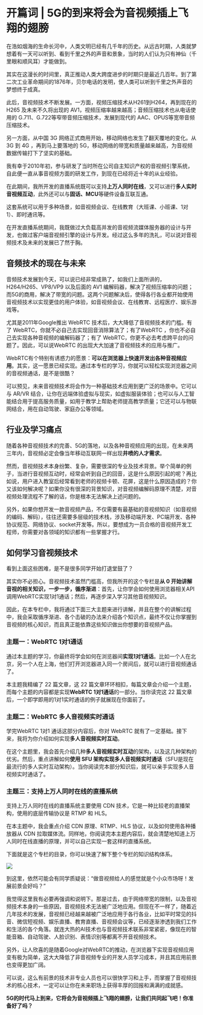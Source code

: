 # 开篇词 \| 5G的到来将会为音视频插上飞翔的翅膀

在浩如烟海的生命长河中，人类文明已经有几千年的历史。从远古时期，人类就梦想着有一天可以听到、看到千里之外的声音和景象，当时的人们认为只有神仙（千里眼和顺风耳）才能做到。

其实在这漫长的时间里，真正推动人类大跨度进步的时期只是最近几百年。到了第二次工业革命期间的1876年，贝尔电话的发明，使人类可以听到千里之外声音的梦想终于成真。

此后，音视频技术不断发展。一方面，视频压缩技术从H261到H264，再到现在的 H265 及未来不久将出现的 AV1，视频压缩率越来越高；音频压缩技术也从电话使用的 G.711、G.722等窄带音频压缩技术，发展到现代的 AAC、OPUS等宽带音频压缩技术。

另一方面，从中国 3G 网络正式商用开始，移动网络也发生了翻天覆地的变化。从 3G 到 4G ，再到马上要落地的 5G，移动网络的带宽和质量越来越高，为音视频数据传输打下了坚实的基础。

我有幸于2010年初，参与研发了当时所在公司自主知识产权的音视频引擎系统，自此便一直从事音视频方面的研发工作，到现在已经将近十年的从业经验。

在此期间，我所开发的直播系统既可以支持**上万人同时在线**，又可以进行**多人实时音视频互动**，此外还可以与**固话、MCU**等硬件设备互联互通。

<!-- [[[read_end]]] -->

这套系统可以用于多种场景，如音视频会议、在线教育（大班课、小班课、1对1）、即时通讯等。

在开发直播系统期间，我既做过大负载高并发的音视频流媒体服务器的设计与开发，也做过客户端音视频引擎的设计与开发。经过这么多年的洗礼，可以说对音视频技术及未来的发展已了然于胸。

## 音频技术的现在与未来

音频技术发展到今天，可以说已经非常成熟了，如我们上面所讲的，H264/H265、VP8/VP9 以及后面的 AV1 编解码器，解决了视频压缩率的问题；而5G的商用，解决了带宽的问题。这两个问题解决后，使得各行各业都开始使用音视频技术以实现更佳的用户体验，如音视频会议、在线教育、远程医疗、娱乐游戏等。

尤其是2011年Google推出 WebRTC 技术后，大大降低了音视频技术的门槛。有了 WebRTC，你就不必自己去实现回音消除算法了；有了WebRTC ，你也不必自己去实现各种音视频的编解码器了；有了 WebRTC，你更不必去考虑跨平台的问题了。因此，可以说WebRTC 的出现大大加速了音视频技术的应用与推广。

WebRTC有个特别有诱惑力的愿景：**可以在浏览器上快速开发出各种音视频应用**。其实，这一愿景已经实现。通过本专栏的学习，你就可以轻松实现浏览器之间的音视频通话，是不是很酷？

可以预见，未来音视频技术将会作为一种基础技术应用到更广泛的场景中。它可以与 AR/VR 结合，让你在远端体验虚拟与现实，如虚拟服装体验；也可以与人工智能结合用于提高服务质量，如用于教学上帮助老师提高教学质量；它还可以与物联网结合，用在自动驾驶、家庭办公等领域。

## 行业及学习痛点

随着各种音视频技术的完善、5G的落地，以及各种音视频应用的出现，在未来两三年内，音视频必定会像当年移动互联网一样出现**井喷的人才需求**。

然而，音视频技术本身纷繁、复杂，需要很深的专业及技术背景。举个简单的例子，当进行音视频互动时，经常会听到自己的回音，这是什么原因引起的呢？再比如说，用户进入教室后经常看到老师的视频卡顿、花屏，这是什么原因造成的？你又该如何解决呢？如果你没有很深的背景知识，对音视频编解码原理不清楚，对音视频处理流程不了解的话，你是根本无法解决上述问题的。

另外，如果你想开发一款音视频产品，不仅需要有最基础的音视频知识（如音视频的编码、解码），往往还需要多层级的技术栈，涉及移动端开发、PC端开发、各种协议规范、网络协议、socket开发等。所以，要想成为一员合格的音视频开发工程师，你需要对各领域的知识都有一些掌握才行。

## 如何学习音视频技术

看到上面这些困难，是不是很多同学开始打退堂鼓了？

其实你不必担心。音视频技术虽然门槛高，但我所开的这个专栏是**从 0 开始讲解音视的相关知识，一步一步，循序渐进**：首先，让你学会如何使用浏览器相关API调用WebRTC实现1对1通话；然后，再逐步深入学习其他音视频知识。

因此，在本专栏中，我将通过下面三大主题来进行讲解，并且在整个的讲解过程中，我会采取循序渐进、各个击破的办法来介绍各个知识点，最终不仅让你掌握到音视频的核心知识，而且真正能依靠这些知识做出你想要的音视频产品。

### 主题一：WebRTC 1对1通话

通过本主题的学习，你最终将学会如何在浏览器间**实现1对1通话**。比如一个人在北京，另一个人在上海，他们打开浏览器进入同一个房间后，就可以进行音视频通话了。

本主题我精编了 22 篇文章，这 22 篇文章环环相扣，每篇文章会介绍一个主题，而每个主题的内容都是实现**WebRTC 1对1通话**的一部分。当你读完这 22 篇文章后，一个即学即用的1对1实时通话的例子就展现在你面前了。

### 主题二：WebRTC 多人音视频实时通话

学完WebRTC 1对1 通话这部分内容后，你对 WebRTC 就有了一定基础。接下来，我将为你介绍如何实现**多人音视频实时互动**。

在这个主题里，我会首先介绍几种**多人音视频实时互动**的架构，以及这几种架构的优劣。然后，重点讲解如何**使用 SFU 架构实现多人音视频实时通话**（SFU是现在最流行的多人实时互动架构）。当你阅读完本部分知识后，就可以亲手实现多人音视频实时通话了。

### 主题三：支持上万人同时在线的直播系统

支持上万人同时在线的直播系统主要使用 CDN 技术，它是一种比较老的直播架构，使用的底层传输协议是 RTMP 和 HLS。

在本主题中，我会重点介绍 CDN 原理、RTMP、HLS 协议，以及如何使用各种播放器从 CDN 拉取媒体流。同样地，你阅读完本主题内容后，就会清楚地知道上万人同时在线直播的原理，并可以自己实现一套这样的直播系统。

下面就是这个专栏的目录，你可以快速了解下整个专栏的知识结构体系。

![](<https://static001.geekbang.org/resource/image/25/4e/25cdc65699c21185896f8b2f31809f4e.jpg>)

到这里，依然可能会有同学质疑说：“做音视频给人的感觉就是个小众市场呀！发展前景会好吗？”

我觉得这里我有必要再强调和说明下。那是过去，由于网络带宽的限制，以及音视频技术本身的一些原因，音视频技术无法被广泛地应用。但现在不一样了，随着近几年技术的发展，音视频已经越来越被广泛地应用于各行各业，比如平时常见的抖音、微信短视频、娱乐直播、教育直播、音视频会议等，已经逐渐渗透到我们工作和生活的各个角落。就连大热的AI技术也与音视频技术联系非常紧密，像现在的智能音箱、自动驾驶、人脸识别、表情识别等都离不开音视频技术。

另外，让人欣喜的是随着Google对WebRTC的推动，在浏览器下实现音视频应用变有极为简单，这大大降低了非音视频专业的开发人员学习成本，并且其应用前景也变得更加广阔。

可以说，这么有前景的技术非专业人员也可以很快学习和上手，而掌握了音视频技术的核心技术，一定可以让你在未来职场上获得丰厚的回报和满满的成就感。

**5G的时代马上到来，它将会为音视频插上飞翔的翅膀，让我们共同起飞吧！你准备好了吗？**



